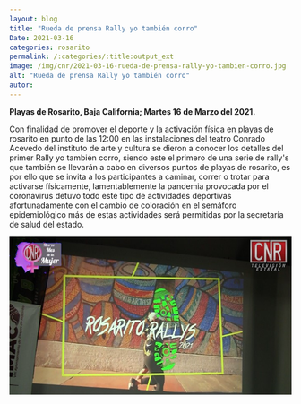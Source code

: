 ```yaml
---
layout: blog
title: "Rueda de prensa Rally yo también corro"
Date: 2021-03-16
categories: rosarito
permalink: /:categories/:title:output_ext
image: /img/cnr/2021-03-16-rueda-de-prensa-rally-yo-tambien-corro.jpg
alt: "Rueda de prensa Rally yo también corro"
autor:
---
```


**Playas de Rosarito, Baja California; Martes 16 de Marzo del 2021.** 

Con finalidad de promover el deporte y la activación física en playas de rosarito en punto de las 12:00 en las instalaciones del teatro Conrado Acevedo del instituto de arte y cultura se dieron a conocer los detalles del primer Rally yo también corro, siendo este el primero de una serie de rally's que también se llevarán a cabo en diversos puntos de playas de rosarito, es por ello que se invita a los participantes a caminar, correr o trotar para activarse físicamente, lamentablemente la pandemia provocada por el coronavirus detuvo todo este tipo de actividades deportivas afortunadamente con el cambio de coloración en el semáforo epidemiológico más de estas actividades será permitidas por la secretaría de salud del estado. 


<div id="carouselExampleSlidesOnly" class="carousel slide" data-ride="carousel">
  <div class="carousel-inner">
    <div class="carousel-item active">
       <img class="d-block w-100" src="/img/cnr/2021-03-16-rueda-de-prensa-rally-yo-tambien-corro.jpg" loading="lazy"  alt="Rueda de prensa Rally yo también corro">
    </div>
  </div>
</div>